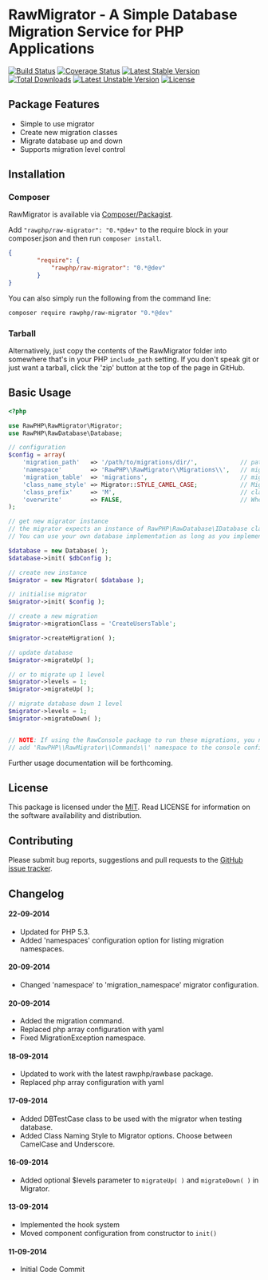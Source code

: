 # RawMigrator - A Simple Database Migration Service for PHP Applications

[![Build Status](https://travis-ci.org/rawphp/RawMigrator.svg?branch=master)](https://travis-ci.org/rawphp/RawMigrator) [![Coverage Status](https://coveralls.io/repos/rawphp/RawMigrator/badge.png?branch=master)](https://coveralls.io/r/rawphp/RawMigrator?branch=master)
[![Latest Stable Version](https://poser.pugx.org/rawphp/raw-migrator/v/stable.svg)](https://packagist.org/packages/rawphp/raw-migrator) [![Total Downloads](https://poser.pugx.org/rawphp/raw-migrator/downloads.svg)](https://packagist.org/packages/rawphp/raw-migrator) [![Latest Unstable Version](https://poser.pugx.org/rawphp/raw-migrator/v/unstable.svg)](https://packagist.org/packages/rawphp/raw-migrator) [![License](https://poser.pugx.org/rawphp/raw-migrator/license.svg)](https://packagist.org/packages/rawphp/raw-migrator)

## Package Features
- Simple to use migrator
- Create new migration classes
- Migrate database up and down
- Supports migration level control

## Installation

### Composer
RawMigrator is available via [Composer/Packagist](https://packagist.org/packages/rawphp/raw-router).

Add `"rawphp/raw-migrator": "0.*@dev"` to the require block in your composer.json and then run `composer install`.

```json
{
        "require": {
            "rawphp/raw-migrator": "0.*@dev"
        }
}
```

You can also simply run the following from the command line:

```sh
composer require rawphp/raw-migrator "0.*@dev"
```

### Tarball
Alternatively, just copy the contents of the RawMigrator folder into somewhere that's in your PHP `include_path` setting. If you don't speak git or just want a tarball, click the 'zip' button at the top of the page in GitHub.

## Basic Usage

```php
<?php

use RawPHP\RawMigrator\Migrator;
use RawPHP\RawDatabase\Database;

// configuration
$config = array(
    'migration_path'   => '/path/to/migrations/dir/',            // path to migrations directory
    'namespace'        => 'RawPHP\\RawMigrator\\Migrations\\',   // migrations namespace, leave empty if namespaces not used
    'migration_table'  => 'migrations',                          // migrations table name
    'class_name_style' => Migrator::STYLE_CAMEL_CASE;            // Migrator::STYLE_UNDERSCORE
    'class_prefix'     => 'M',                                   // class prefix for creating new migrations
    'overwrite'        => FALSE,                                 // Whether to overwrite existing migrations of the same name
);

// get new migrator instance
// the migrator expects an instance of RawPHP\RawDatabase\IDatabase class as its first parameter.
// You can use your own database implementation as long as you implement the IDatabase interface.

$database = new Database( );
$database->init( $dbConfig );

// create new instance
$migrator = new Migrator( $database );

// initialise migrator
$migrator->init( $config );

// create a new migration
$migrator->migrationClass = 'CreateUsersTable';

$migrator->createMigration( );

// update database
$migrator->migrateUp( );

// or to migrate up 1 level
$migrator->levels = 1;
$migrator->migrateUp( );

// migrate database down 1 level
$migrator->levels = 1;
$migrator->migrateDown( );


// NOTE: If using the RawConsole package to run these migrations, you need to
// add 'RawPHP\\RawMigrator\\Commands\\' namespace to the console configuration file.

```

Further usage documentation will be forthcoming.

## License
This package is licensed under the [MIT](https://github.com/rawphp/RawMigrator/blob/master/LICENSE). Read LICENSE for information on the software availability and distribution.

## Contributing

Please submit bug reports, suggestions and pull requests to the [GitHub issue tracker](https://github.com/rawphp/RawMigrator/issues).

## Changelog

#### 22-09-2014
- Updated for PHP 5.3.
- Added 'namespaces' configuration option for listing migration namespaces.

#### 20-09-2014
- Changed 'namespace' to 'migration_namespace' migrator configuration.

#### 20-09-2014
- Added the migration command.
- Replaced php array configuration with yaml
- Fixed MigrationException namespace.

#### 18-09-2014
- Updated to work with the latest rawphp/rawbase package.
- Replaced php array configuration with yaml

#### 17-09-2014
- Added DBTestCase class to be used with the migrator when testing database.
- Added Class Naming Style to Migrator options. Choose between CamelCase and Underscore.

#### 16-09-2014
- Added optional $levels parameter to `migrateUp( )` and `migrateDown( )` in Migrator.

#### 13-09-2014
- Implemented the hook system
- Moved component configuration from constructor to `init()`

#### 11-09-2014
- Initial Code Commit
